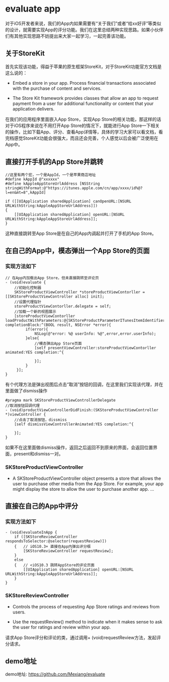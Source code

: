 # evaluate app
对于iOS开发者来说，我们的App内如果需要有“关于我们”或者“给xx好评”等类似的设计，就需要实现App的评分功能。我们在这里总结两种实现思路。如果小伙伴们有其他实现思路不妨提出来大家一起学习，一起完善该功能。

## 关于StoreKit
首先实现该功能，得益于苹果的原生框架StoreKit，对于StoreKit功能官方文档是这么说的：
* Embed a store in your app. Process financial transactions associated with the purchase of content and services.

* The Store Kit framework provides classes that allow an app to request payment from a user for additional functionality or content that your application delivers.

在我们的应用程序里面嵌入App Store，实现App Store的相关功能，那这样的话对于iOS程序来说在不用打开App Store的情况下，就能进行App Store一下相关的操作，比如下载App、评分、查看App详情等，具体的学习大家可以看文档，看完档感觉StoreKit功能会很强大，而且还会完善，个人感觉以后会被广泛使用在App中。

## 直接打开手机的App Store并跳转
```
//这里有两个宏，一个是AppId，一个是苹果商店地址
#define kAppId @"xxxxxx"
#define kAppleAppStoreUrlAddress [NSString stringWithFormat:@"https://itunes.apple.com/cn/app/xxxx/id%@?l=en&mt=8",kAppId]

if ([[UIApplication sharedApplication] canOpenURL:[NSURL URLWithString:kAppleAppStoreUrlAddress]])
{
    [[UIApplication sharedApplication] openURL:[NSURL URLWithString:kAppleAppStoreUrlAddress]];
}
```
这种直接跳转至App Store是在自己的App内调起并打开了手机的App Store。

## 在自己的App中，模态弹出一个App Store的页面
### 实现方法如下
```
// 在App内加载出App Store，但未直接跳转至评论页
- (void)evaluate {
    //初始化控制器
    SKStoreProductViewController *storeProductViewContorller = [[SKStoreProductViewController alloc] init];
    //设置代理指针
    storeProductViewContorller.delegate = self;
    //加载一个新的视图展示
    [storeProductViewContorller loadProductWithParameters:@{SKStoreProductParameterITunesItemIdentifier:kAppId}      completionBlock:^(BOOL result, NSError *error){
         if(error){
             NSLog(@"error: %@ userInfo: %@",error,error.userInfo);
         }else{
             //模态弹出App Store页面
             [self presentViewController:storeProductViewContorller animated:YES completion:^{
                 
             }];
         }
     }];
}
```
有个代理方法是弹出视图后点击“取消”按钮的回调，在这里我们实现该代理，并在里面做了dismiss操作
```
#pragma mark SKStoreProductViewControllerDelegate
//取消按钮回调代理
- (void)productViewControllerDidFinish:(SKStoreProductViewController *)viewController {
    //点击了取消按钮，dissmiss
    [self dismissViewControllerAnimated:YES completion:^{
        
    }];
}
```
如果不在这里面做dismiss操作，返回之后返回不到原来的界面，会返回位置界面，present和dismiss一对。
### SKStoreProductViewController
* A SKStoreProductViewController object presents a store that allows the user to purchase other media from the App Store. For example, your app might display the store to allow the user to purchase another app.
...

## 直接在自己的App中评分
### 实现方法如下
```
- (void)evaluateInApp {
    if ([SKStoreReviewController respondsToSelector:@selector(requestReview)])
    {   // iOS10.3+ 直接在App内弹出评分框
        [SKStoreReviewController requestReview];
    }
    else
    {   // <iOS10.3 跳转AppStore的评论页面
        [[UIApplication sharedApplication] openURL:[NSURL URLWithString:kAppleAppStoreUrlAddress]];
    }
}
```
### SKStoreReviewController
* Controls the process of requesting App Store ratings and reviews from users.

* Use the requestReview() method to indicate when it makes sense to ask the user for ratings and review within your app.

请求App Store评分和评论的类，通过调用+ (void)requestReview方法，发起评分请求。

## demo地址
demo地址: <https://github.com/Mexiang/evaluate>


